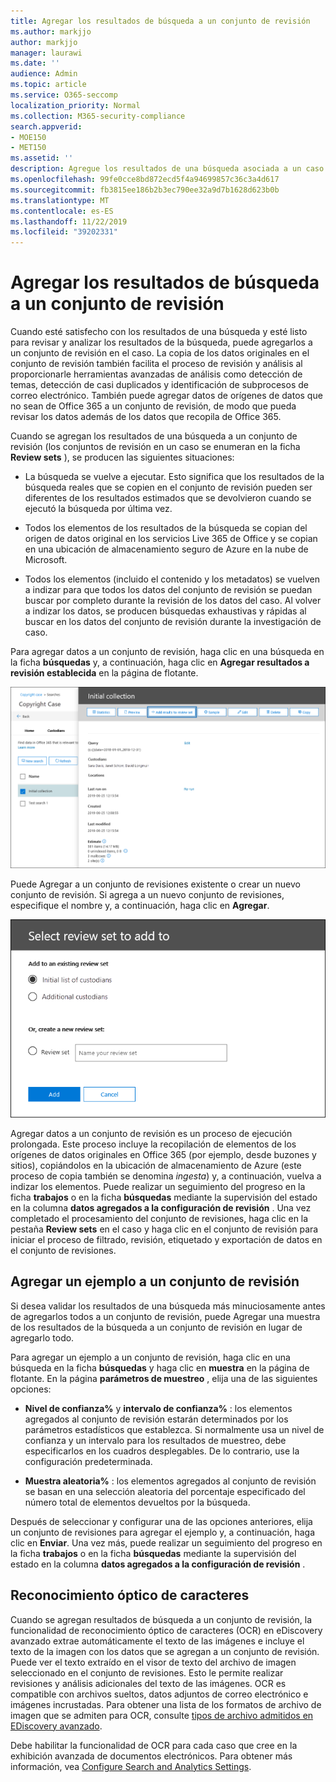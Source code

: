 ```yaml
---
title: Agregar los resultados de búsqueda a un conjunto de revisión
ms.author: markjjo
author: markjjo
manager: laurawi
ms.date: ''
audience: Admin
ms.topic: article
ms.service: O365-seccomp
localization_priority: Normal
ms.collection: M365-security-compliance
search.appverid:
- MOE150
- MET150
ms.assetid: ''
description: Agregue los resultados de una búsqueda asociada a un caso de exhibición de documentos electrónicos avanzado. Los elementos se copian de su ubicación original y se copian en una ubicación de almacenamiento de Azure proporcionada por Microsoft. Los elementos también se vuelven a indexar y la exhibición avanzada de documentos electrónicos realizará el reconocimiento óptico de caracteres (OCR) en los archivos de imagen y cargará el texto de la imagen para revisión y análisis.
ms.openlocfilehash: 99fe0cce8bd872ecd5f4a94699857c36c3a4d617
ms.sourcegitcommit: fb3815ee186b2b3ec790ee32a9d7b1628d623b0b
ms.translationtype: MT
ms.contentlocale: es-ES
ms.lasthandoff: 11/22/2019
ms.locfileid: "39202331"
---
```

# <a name="add-search-results-to-a-review-set"></a>Agregar los resultados de búsqueda a un conjunto de revisión

Cuando esté satisfecho con los resultados de una búsqueda y esté listo para revisar y analizar los resultados de la búsqueda, puede agregarlos a un conjunto de revisión en el caso. La copia de los datos originales en el conjunto de revisión también facilita el proceso de revisión y análisis al proporcionarle herramientas avanzadas de análisis como detección de temas, detección de casi duplicados y identificación de subprocesos de correo electrónico. También puede agregar datos de orígenes de datos que no sean de Office 365 a un conjunto de revisión, de modo que pueda revisar los datos además de los datos que recopila de Office 365. 

Cuando se agregan los resultados de una búsqueda a un conjunto de revisión (los conjuntos de revisión en un caso se enumeran en la ficha **Review sets** ), se producen las siguientes situaciones:

- La búsqueda se vuelve a ejecutar. Esto significa que los resultados de la búsqueda reales que se copien en el conjunto de revisión pueden ser diferentes de los resultados estimados que se devolvieron cuando se ejecutó la búsqueda por última vez.

- Todos los elementos de los resultados de la búsqueda se copian del origen de datos original en los servicios Live 365 de Office y se copian en una ubicación de almacenamiento seguro de Azure en la nube de Microsoft.

- Todos los elementos (incluido el contenido y los metadatos) se vuelven a indizar para que todos los datos del conjunto de revisión se puedan buscar por completo durante la revisión de los datos del caso. Al volver a indizar los datos, se producen búsquedas exhaustivas y rápidas al buscar en los datos del conjunto de revisión durante la investigación de caso.

Para agregar datos a un conjunto de revisión, haga clic en una búsqueda en la ficha **búsquedas** y, a continuación, haga clic en **Agregar resultados a revisión establecida** en la página de flotante.

![Adición de datos a un conjunto de revisión](media/c1b4fc00-7a15-4587-b9b0-ce594bb02e4d.png)

Puede Agregar a un conjunto de revisiones existente o crear un nuevo conjunto de revisión.  Si agrega a un nuevo conjunto de revisiones, especifique el nombre y, a continuación, haga clic en **Agregar**.

![Seleccionar un conjunto de revisión](media/e8c6ab51-da8d-4c39-9b21-26bfdf453fb9.png)

Agregar datos a un conjunto de revisión es un proceso de ejecución prolongada. Este proceso incluye la recopilación de elementos de los orígenes de datos originales en Office 365 (por ejemplo, desde buzones y sitios), copiándolos en la ubicación de almacenamiento de Azure (este proceso de copia también se denomina *ingesta*) y, a continuación, vuelva a indizar los elementos. Puede realizar un seguimiento del progreso en la ficha **trabajos** o en la ficha **búsquedas** mediante la supervisión del estado en la columna **datos agregados a la configuración de revisión** . Una vez completado el procesamiento del conjunto de revisiones, haga clic en la pestaña **Review sets** en el caso y haga clic en el conjunto de revisión para iniciar el proceso de filtrado, revisión, etiquetado y exportación de datos en el conjunto de revisiones.

## <a name="add-a-sample-to-a-review-set"></a>Agregar un ejemplo a un conjunto de revisión

Si desea validar los resultados de una búsqueda más minuciosamente antes de agregarlos todos a un conjunto de revisión, puede Agregar una muestra de los resultados de la búsqueda a un conjunto de revisión en lugar de agregarlo todo.

Para agregar un ejemplo a un conjunto de revisión, haga clic en una búsqueda en la ficha **búsquedas** y haga clic en **muestra** en la página de flotante. En la página **parámetros de muestreo** , elija una de las siguientes opciones:

- **Nivel de confianza%** y **intervalo de confianza%** : los elementos agregados al conjunto de revisión estarán determinados por los parámetros estadísticos que establezca. Si normalmente usa un nivel de confianza y un intervalo para los resultados de muestreo, debe especificarlos en los cuadros desplegables. De lo contrario, use la configuración predeterminada.

- **Muestra aleatoria%** : los elementos agregados al conjunto de revisión se basan en una selección aleatoria del porcentaje especificado del número total de elementos devueltos por la búsqueda.

Después de seleccionar y configurar una de las opciones anteriores, elija un conjunto de revisiones para agregar el ejemplo y, a continuación, haga clic en **Enviar**. Una vez más, puede realizar un seguimiento del progreso en la ficha **trabajos** o en la ficha **búsquedas** mediante la supervisión del estado en la columna **datos agregados a la configuración de revisión** .

## <a name="optical-character-recognition"></a>Reconocimiento óptico de caracteres

Cuando se agregan resultados de búsqueda a un conjunto de revisión, la funcionalidad de reconocimiento óptico de caracteres (OCR) en eDiscovery avanzado extrae automáticamente el texto de las imágenes e incluye el texto de la imagen con los datos que se agregan a un conjunto de revisión. Puede ver el texto extraído en el visor de texto del archivo de imagen seleccionado en el conjunto de revisiones. Esto le permite realizar revisiones y análisis adicionales del texto de las imágenes. OCR es compatible con archivos sueltos, datos adjuntos de correo electrónico e imágenes incrustadas. Para obtener una lista de los formatos de archivo de imagen que se admiten para OCR, consulte [tipos de archivo admitidos en EDiscovery avanzado](supported-filetypes-ediscovery20.md#image).

Debe habilitar la funcionalidad de OCR para cada caso que cree en la exhibición avanzada de documentos electrónicos. Para obtener más información, vea [Configure Search and Analytics Settings](configure-search-and-analytics-settings-in-advanced-ediscovery.md#optical-character-recognition-ocr).